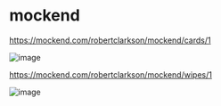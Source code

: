 # mockend

https://mockend.com/robertclarkson/mockend/cards/1

![image](https://user-images.githubusercontent.com/3826238/202067311-d655a8b6-d9a7-4f59-9ebe-cdb05879e0c1.png)


https://mockend.com/robertclarkson/mockend/wipes/1

![image](https://user-images.githubusercontent.com/3826238/202067257-bc644b19-80d9-42bd-9b0b-594f28d8c883.png)
